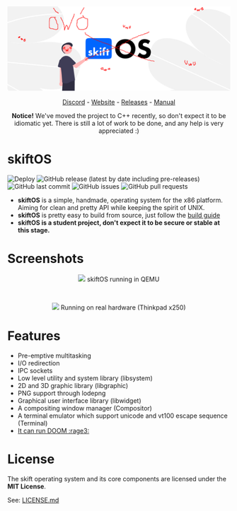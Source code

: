 
![Banner](manual/header.png)

<p align="center">
<a href="https://discord.gg/gamGsfg">Discord</a> -
<a href="https://skiftOS.github.io/">Website</a> -
<a href="https://github.com/skiftOS/skift/releases">Releases</a> -
<a href="manual/readme.md">Manual</a>
</p>
<p align="center">
<b>Notice!</b> We've moved the project to C++ recently, so don't expect it to be idiomatic yet. There is still a lot of work to be done, and any help is very appreciated :)
</p>

# skiftOS
![Deploy](https://github.com/skiftOS/skift/workflows/Deploy/badge.svg?branch=master)
![GitHub release (latest by date including pre-releases)](https://img.shields.io/github/v/release/skiftOS/skift?include_prereleases)
![GitHub last commit](https://img.shields.io/github/last-commit/skiftOS/skift)
![GitHub issues](https://img.shields.io/github/issues-raw/skiftOS/skift)
![GitHub pull requests](https://img.shields.io/github/issues-pr/skiftOS/skift)

 - **skiftOS** is a simple, handmade, operating system for the x86 platform. Aiming for clean and pretty API while keeping the spirit of UNIX.
 - **skiftOS** is pretty easy to build from source, just follow the [build guide](manual/building.md)
 - **skiftOS is a student project, don't expect it to be secure or stable at this stage.**

# Screenshots

<p align="center">
<img src="manual/screenshots/2020-05-26.png" />
skiftOS running in QEMU
</p>
<br/>
<p align="center">
<img src="manual/screenshots/2020-07-12-real-hardware.png" />
Running on real hardware (Thinkpad x250)
</p>


# Features

 - Pre-emptive multitasking
 - I/O redirection
 - IPC sockets
 - Low level utility and system library (libsystem)
 - 2D and 3D graphic library (libgraphic)
 - PNG support through lodepng
 - Graphical user interface library (libwidget)
 - A compositing window manager (Compositor)
 - A terminal emulator which support unicode and vt100 escape sequence (Terminal)
 - [It can run DOOM :rage3:](https://github.com/skiftOS/port-doom)

# License

The skift operating system and its core components are licensed under the **MIT License**.

See: [LICENSE.md](./LICENSE.md)

